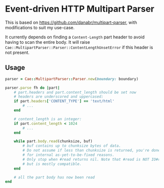 # Event-driven HTTP Multipart Parser

This is based on https://github.com/danabr/multipart-parser, with modifications to suit my use-case.

It currently depends on finding a `Content-Length` part header to avoid having to scan the entire body. It will raise `Cae::MultipartParser::Parser::ContentLengthUnsetError` if this header is not present.


## Usage

```ruby
parser = Cae::MultipartParser::Parser.new(boundary: boundary)

parser.parse fh do |part|
	# part.headers and part.content_length should be set now
	# headers are underscored and uppercased:
	if part.headers['CONTENT_TYPE'] == 'text/html'
		# ...
	end

	# content_length is an integer:
	if part.content_length < 1024
		# ...
	end

	while part.body.read(chunksize, buf)
		# buf contains up to chunksize bytes of data.
		# Do not assume if less than chunksize is returned, you're done,
		# for internal as-yet-to-be-fixed reasons.
		# Only stop when #read returns nil. Note that #read is NOT IO#read,
		# but is mostly compatible.
	end

	# all the part body has now been read
end
```
